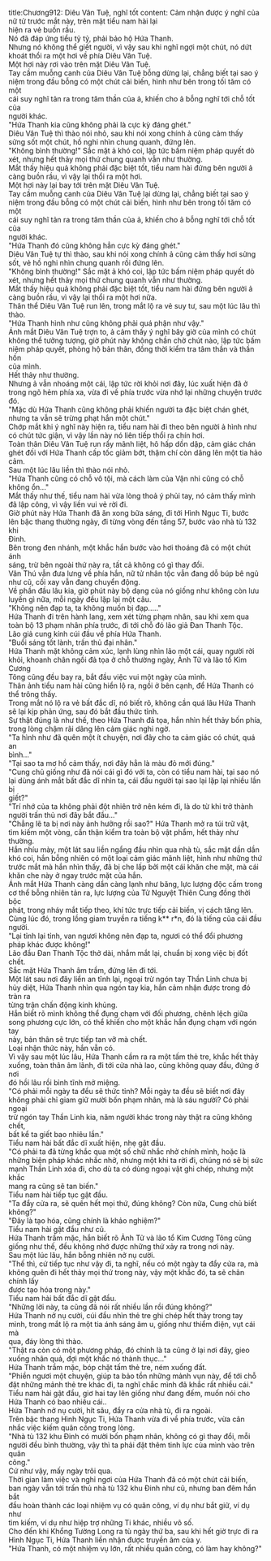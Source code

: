 title:Chương912: Diêu Vân Tuệ, nghĩ tốt
content:
Cảm nhận được ý nghĩ của nữ tử trước mắt này, trên mặt tiểu nam hài lại<br>hiện ra vẻ buồn rầu.<br>Nó đã đáp ứng tiểu tỷ tỷ, phải bảo hộ Hứa Thanh.<br>Nhưng nó không thể giết người, vì vậy sau khi nghĩ ngợi một chút, nó dứt<br>khoát thổi ra một hơi về phía Diêu Vân Tuệ.<br>Một hơi này rơi vào trên mặt Diêu Vân Tuệ.<br>Tay cầm muỗng canh của Diêu Vân Tuệ bỗng dừng lại, chẳng biết tại sao ý<br>niệm trong đầu bỗng có một chút cải biến, hình như bên trong tối tăm có một<br>cái suy nghĩ tản ra trong tâm thần của ả, khiến cho ả bỗng nghĩ tới chỗ tốt của<br>người khác.<br>"Hứa Thanh kia cũng không phải là cực kỳ đáng ghét."<br>Diêu Vân Tuệ thì thào nói nhỏ, sau khi nói xong chính ả cũng cảm thấy<br>sửng sốt một chút, hồ nghi nhìn chung quanh, đứng lên.<br>"Không bình thường!" Sắc mặt ả khó coi, lập tức bấm niệm pháp quyết dò<br>xét, nhưng hết thảy mọi thứ chung quanh vẫn như thường.<br>Mắt thấy hiệu quả không phải đặc biệt tốt, tiểu nam hài đứng bên người ả<br>càng buồn rầu, vì vậy lại thổi ra một hơi.<br>Một hơi này lại bay tới trên mặt Diêu Vân Tuệ.<br>Tay cầm muỗng canh của Diêu Vân Tuệ lại dừng lại, chẳng biết tại sao ý<br>niệm trong đầu bỗng có một chút cải biến, hình như bên trong tối tăm có một<br>cái suy nghĩ tản ra trong tâm thần của ả, khiến cho ả bỗng nghĩ tới chỗ tốt của<br>người khác.<br>"Hứa Thanh đó cũng không hẳn cực kỳ đáng ghét."<br>Diêu Vân Tuệ tự thì thào, sau khi nói xong chính ả cũng cảm thấy hơi sửng<br>sốt, vẻ hồ nghi nhìn chung quanh rồi đứng lên.<br>"Không bình thường!" Sắc mặt ả khó coi, lập tức bấm niệm pháp quyết dò<br>xét, nhưng hết thảy mọi thứ chung quanh vẫn như thường.<br>Mắt thấy hiệu quả không phải đặc biệt tốt, tiểu nam hài đứng bên người ả<br>càng buồn rầu, vì vậy lại thổi ra một hơi nữa.<br>Thân thể Diêu Vân Tuệ run lên, trong mắt lộ ra vẻ suy tư, sau một lúc lâu thì<br>thào.<br>"Hứa Thanh hình như cũng không phải quá phận như vậy."<br>Ánh mắt Diêu Vân Tuệ trợn to, ả cảm thấy ý nghĩ bây giờ của mình có chút<br>không thể tưởng tượng, giờ phút này không chần chờ chút nào, lập tức bấm<br>niệm pháp quyết, phòng hộ bản thân, đồng thời kiểm tra tâm thần và thần hồn<br>của mình.<br>Hết thảy như thường.<br>Nhưng ả vẫn nhoáng một cái, lập tức rời khỏi nơi đây, lúc xuất hiện đã ở<br>trong ngõ hẻm phía xa, vừa đi về phía trước vừa nhớ lại những chuyện trước đó.<br>"Mặc dù Hứa Thanh cũng không phải khiến người ta đặc biệt chán ghét,<br>nhưng ta vẫn sẽ trừng phạt hắn một chút."<br>Chớp mắt khi ý nghĩ này hiện ra, tiểu nam hài đi theo bên người ả hình như<br>có chút tức giận, vì vậy lần này nó liên tiếp thổi ra chín hơi.<br>Toàn thân Diêu Vân Tuệ run rẩy mãnh liệt, hô hấp dồn dập, cảm giác chán<br>ghét đối với Hứa Thanh cấp tốc giảm bớt, thậm chí còn dâng lên một tia hảo<br>cảm.<br>Sau một lúc lâu liền thì thào nói nhỏ.<br>"Hứa Thanh cũng có chỗ vô tội, mà cách làm của Vận nhi cũng có chỗ<br>không ổn..."<br>Mắt thấy như thế, tiểu nam hài vừa lòng thoả ý phủi tay, nó cảm thấy mình<br>đã lập công, vì vậy liền vui vẻ rời đi.<br>Giờ phút này Hứa Thanh đã ăn xong bữa sáng, đi tới Hình Ngục Ti, bước<br>lên bậc thang thường ngày, đi từng vòng đến tầng 57, bước vào nhà tù 132 khi<br>Đinh.<br>Bên trong đen nhánh, một khắc hắn bước vào hơi thoáng đã có một chút ánh<br>sáng, trừ bên ngoài thứ này ra, tất cả không có gì thay đổi.<br>Vân Thú vẫn đưa lưng về phía hắn, nữ tử nhân tộc vẫn đang dỗ búp bê ngủ<br>như cũ, cối xay vẫn đang chuyển động.<br>Về phần đầu lâu kia, giờ phút này bộ dạng của nó giống như không còn lưu<br>luyến gì nữa, mỗi ngày đều lặp lại một câu.<br>"Không nên đạp ta, ta không muốn bị đạp....."<br>Hứa Thanh đi trên hành lang, xem xét từng phạm nhân, sau khi xem qua<br>toàn bộ 13 phạm nhân phía trước, đi tới chỗ đó lão giả Đan Thanh Tộc.<br>Lão giả cung kính cúi đầu về phía Hứa Thanh.<br>"Buổi sáng tốt lành, trấn thủ đại nhân."<br>Hứa Thanh mặt không cảm xúc, lạnh lùng nhìn lão một cái, quay người rời<br>khỏi, khoanh chân ngồi đả tọa ở chỗ thường ngày, Ảnh Tử và lão tổ Kim Cương<br>Tông cũng đều bay ra, bắt đầu việc vui một ngày của mình.<br>Thân ảnh tiểu nam hài cũng hiển lộ ra, ngồi ở bên cạnh, để Hứa Thanh có<br>thể trông thấy.<br>Trong mắt nó lộ ra vẻ bất đắc dĩ, nó biết rõ, không cần quá lâu Hứa Thanh<br>sẽ lại kịp phản ứng, sau đó bắt đầu thức tỉnh.<br>Sự thật đúng là như thế, theo Hứa Thanh đả tọa, hắn nhìn hết thảy bốn phía,<br>trong lòng chậm rãi dâng lên cảm giác nghi ngờ.<br>"Ta hình như đã quên một ít chuyện, nơi đây cho ta cảm giác có chút, quá an<br>bình..."<br>"Tại sao ta mơ hồ cảm thấy, nơi đây hẳn là màu đỏ mới đúng."<br>"Cung chủ giống như đã nói cái gì đó với ta, còn có tiểu nam hài, tại sao nó<br>lại dùng ánh mắt bất đắc dĩ nhìn ta, cái đầu người tại sao lại lặp lại nhiều lần bị<br>giết?"<br>"Trí nhớ của ta không phải đột nhiên trở nên kém đi, là do từ khi trở thành<br>người trấn thủ nơi đây bắt đầu..."<br>"Chẳng lẽ ta bị nơi này ảnh hưởng rồi sao?" Hứa Thanh mở ra túi trữ vật,<br>tìm kiếm một vòng, cẩn thận kiểm tra toàn bộ vật phẩm, hết thảy như thường.<br>Hắn nhíu mày, một lát sau liền ngẩng đầu nhìn qua nhà tù, sắc mặt dần dần<br>khó coi, hắn bỗng nhiên có một loại cảm giác mãnh liệt, hình như những thứ<br>trước mắt mà hắn nhìn thấy, đã bị che lấp bởi một cái khăn che mặt, mà cái<br>khăn che này ở ngay trước mặt của hắn.<br>Ánh mắt Hứa Thanh càng dần càng lạnh như băng, lực lượng độc cấm trong<br>cơ thể bỗng nhiên tản ra, lực lượng của Tử Nguyệt Thiên Cung đồng thời bộc<br>phát, trong nháy mắt tiếp theo, khí tức trực tiếp cải biến, vị cách tăng lên.<br>Cùng lúc đó, trong lồng giam truyền ra tiếng k** r*n, đó là tiếng của cái đầu<br>người.<br>"Lại tỉnh lại tỉnh, van ngươi không nên đạp ta, ngươi có thể đổi phương<br>pháp khác được không!"<br>Lão đầu Đan Thanh Tộc thở dài, nhắm mắt lại, chuẩn bị xong việc bị đốt<br>chết.<br>Sắc mặt Hứa Thanh âm trầm, đứng lên đi tới.<br>Một lát sau nơi đây liền an tĩnh lại, ngoại trừ ngón tay Thần Linh chưa bị<br>hủy diệt, Hứa Thanh nhìn qua ngón tay kia, hắn cảm nhận được trong đó tràn ra<br>từng trận chấn động kinh khủng.<br>Hắn biết rõ mình không thể đụng chạm với đối phương, chênh lệch giữa<br>song phương cực lớn, có thể khiến cho một khắc hắn đụng chạm với ngón tay<br>này, bản thân sẽ trực tiếp tan vỡ mà chết.<br>Loại nhận thức này, hắn vẫn có.<br>Vì vậy sau một lúc lâu, Hứa Thanh cầm ra ra một tấm thẻ tre, khắc hết thảy<br>xuống, toàn thân âm lãnh, đi tới cửa nhà lao, cũng không quay đầu, đứng ở nơi<br>đó hồi lâu rồi bình tĩnh mở miệng.<br>"Có phải mỗi ngày ta đều sẽ thức tỉnh? Mỗi ngày ta đều sẽ biết nơi đây<br>không phải chỉ giam giữ mười bốn phạm nhân, mà là sáu người? Có phải ngoại<br>trừ ngón tay Thần Linh kia, năm người khác trong này thật ra cũng không chết,<br>bất kể ta giết bao nhiêu lần."<br>Tiểu nam hài bất đắc dĩ xuất hiện, nhẹ gật đầu.<br>"Có phải ta đã từng khắc qua một số chữ nhắc nhở chính mình, hoặc là<br>những biện pháp khác nhắc nhở, nhưng một khi ta rời đi, chúng nó sẽ bị sức<br>mạnh Thần Linh xóa đi, cho dù ta có dùng ngoại vật ghi chép, nhưng một khắc<br>mang ra cũng sẽ tan biến."<br>Tiểu nam hài tiếp tục gật đầu.<br>"Ta đẩy cửa ra, sẽ quên hết mọi thứ, đúng không? Còn nữa, Cung chủ biết<br>không?"<br>"Đây là tạo hóa, cũng chính là khảo nghiệm?"<br>Tiểu nam hài gật đầu như cũ.<br>Hứa Thanh trầm mặc, hắn biết rõ Ảnh Tử và lão tổ Kim Cương Tông cũng<br>giống như thế, đều không nhớ được những thứ xảy ra trong nơi này.<br>Sau một lúc lâu, hắn bỗng nhiên nở nụ cười.<br>"Thế thì, cứ tiếp tục như vậy đi, ta nghĩ, nếu có một ngày ta đẩy cửa ra, mà<br>không quên đi hết thảy mọi thứ trong này, vậy một khắc đó, ta sẽ chân chính lấy<br>được tạo hóa trong này."<br>Tiểu nam hài bất đắc dĩ gật đầu.<br>"Những lời này, ta cũng đã nói rất nhiều lần rồi đúng không?"<br>Hứa Thanh nở nụ cười, cúi đầu nhìn thẻ tre ghi chép hết thảy trong tay<br>mình, trong mắt lộ ra một tia ánh sáng âm u, giống như thiểm điện, vụt cái mà<br>qua, đáy lòng thì thào.<br>"Thật ra còn có một phương pháp, đó chính là ta cũng ở lại nơi đây, gieo<br>xuống nhân quả, đợi một khắc nó thành thục..."<br>Hứa Thanh trầm mặc, bóp chặt tấm thẻ tre, ném xuống đất.<br>"Phiền ngươi một chuyện, giúp ta bảo tồn những mảnh vụn này, để tới chỗ<br>đặt những mảnh thẻ tre khác đi, ta nghĩ chắc mình đã khắc rất nhiều cái."<br>Tiểu nam hài gật đầu, giơ hai tay lên giống như đang đếm, muốn nói cho<br>Hứa Thanh có bao nhiêu cái..<br>Hứa Thanh nở nụ cười, hít sâu, đẩy ra cửa nhà tù, đi ra ngoài.<br>Trên bậc thang Hình Ngục Ti, Hứa Thanh vừa đi về phía trước, vừa cân<br>nhắc việc kiếm quân công trong lòng.<br>"Nhà tù 132 khu Đinh có mười bốn phạm nhân, không có gì thay đổi, mỗi<br>người đều bình thường, vậy thì ta phải đặt thêm tinh lực của mình vào trên quân<br>công."<br>Cứ như vậy, mấy ngày trôi qua.<br>Thời gian làm việc và nghỉ ngơi của Hứa Thanh đã có một chút cải biến,<br>ban ngày vẫn tới trấn thủ nhà tù 132 khu Đinh như cũ, nhưng ban đêm hắn bắt<br>đầu hoàn thành các loại nhiệm vụ có quân công, ví dụ như bắt giữ, ví dụ như<br>tìm kiếm, ví dụ như hiệp trợ những Ti khác, nhiều vô số.<br>Cho đến khi Khổng Tường Long ra tù ngày thứ ba, sau khi hết giờ trực đi ra<br>Hình Ngục Ti, Hứa Thanh liền nhận được truyền âm của y.<br>"Hứa Thanh, có một nhiệm vụ lớn, rất nhiều quân công, có làm hay không?"